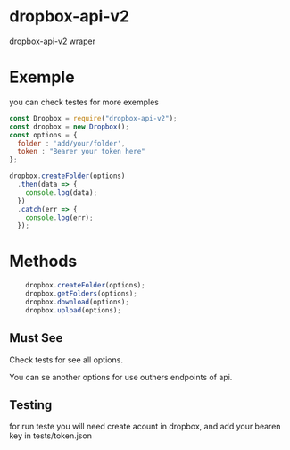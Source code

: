 # dropbox-api-v2
dropbox-api-v2 wraper 


# Exemple
 
you can check testes for more exemples

```js
const Dropbox = require("dropbox-api-v2");
const dropbox = new Dropbox();
const options = {
  folder : 'add/your/folder',
  token : "Bearer your token here"
};

dropbox.createFolder(options)
  .then(data => {
    console.log(data);
  })
  .catch(err => {
    console.log(err);
  });
```
# Methods 

```js
    dropbox.createFolder(options);
    dropbox.getFolders(options);
    dropbox.download(options);
    dropbox.upload(options);
```

## Must See

Check tests for see all options.

You can se another options for use outhers endpoints of api.


## Testing

for run teste you will need create acount in dropbox,
and add your bearen key in tests/token.json

